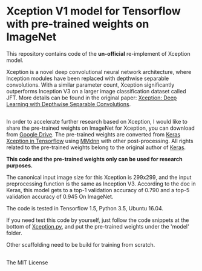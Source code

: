 # Xception V1 model for Tensorflow with pre-trained weights on ImageNet

This repository contains code of the **un-official** re-implement of Xception model.

Xception is a novel deep convolutional neural network architecture, where Inception modules have been replaced with depthwise separable convolutions. With a similar parameter count, Xception significantly outperforms Inception V3 on a larger image classification dataset called JFT. More details can be found in the original paper: [Xception: Deep Learning with Depthwise Separable Convolutions](https://arxiv.org/abs/1610.02357). 
##  ##
In order to accelerate further research based on Xception, I would like to share the pre-trained weights on ImageNet for Xception, you can download from [Google Drive](https://drive.google.com/file/d/1sJCRDhaNaJAnouKKulB3YO8Hu3q91KjP/view?usp=sharing). The pre-trained weights are converted from [Keras Xception in Tensorflow](https://github.com/tensorflow/tensorflow/blob/6c5063a3f099c302412fcefa17edb2efa9921f01/tensorflow/python/keras/_impl/keras/applications/xception.py#L61) using [MMdnn](https://github.com/Microsoft/MMdnn) with other post-processing. All rights related to the pre-trained weights belong to the original author of [Keras](https://keras.io/).

**This code and the pre-trained weights only can be used for research purposes.**

The canonical input image size for this Xception is 299x299, and the input preprocessing function is the same as Inception V3. According to the doc in Keras, this model gets to a top-1 validation accuracy of 0.790 and a top-5 validation accuracy of 0.945 On ImageNet.

The code is tested in Tensorflow 1.5, Python 3.5, Ubuntu 16.04. 

If you need test this code by yourself, just follow the code snippets at the bottom of [Xception.py](https://github.com/HiKapok/Xception_Tensorflow/blob/master/Xception.py), and put the pre-trained weights under the 'model' folder. 

Other scaffolding need to be build for training from scratch.
##  ##
The MIT License